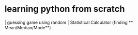 # learning python from scratch
| guessing game using random
| Statistical Calculator (finding ** Mean/Median/Mode**)